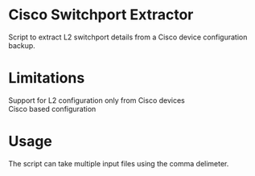 # Cisco Switchport Extractor
Script to extract L2 switchport details from a Cisco device configuration backup.  

# Limitations
Support for L2 configuration only from Cisco devices  
Cisco based configuration  

# Usage
The script can take multiple input files using the comma delimeter.    

